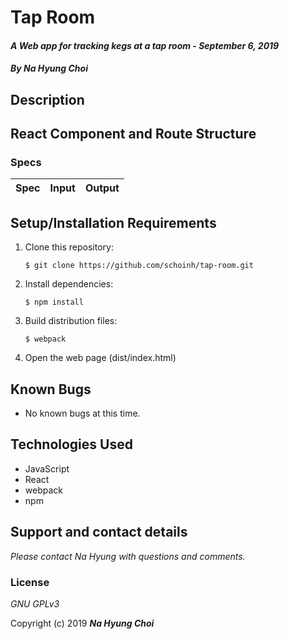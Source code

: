 # Tap Room

#### _A Web app for tracking kegs at a tap room - September 6, 2019_

#### _By **Na Hyung Choi**_

## Description

## React Component and Route Structure

### Specs
| Spec | Input | Output |
| :-------------     | :------------- | :------------- |


## Setup/Installation Requirements

1. Clone this repository:
    ```
    $ git clone https://github.com/schoinh/tap-room.git
    ```
2. Install dependencies:
    ```
    $ npm install
    ```
3. Build distribution files:
    ```
    $ webpack
    ```
4. Open the web page (dist/index.html)

## Known Bugs
* No known bugs at this time.

## Technologies Used
* JavaScript
* React
* webpack
* npm

## Support and contact details

_Please contact Na Hyung with questions and comments._

### License

*GNU GPLv3*

Copyright (c) 2019 **_Na Hyung Choi_**
